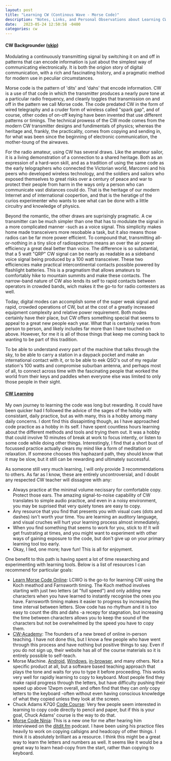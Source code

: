 ```yaml
---
layout: post
title: "Learning CW (Continous Wave - Morse Code)"
description: "Notes, Links, and Personal Observations about Learning CW"
date:   2023-05-24 12:50:58 -0400
categories: cw
---
```




#### CW Backgrounder ([skip](#learning))

Modulating a continuously transmitting signal by switching it on and off in patterns that can encode information is just about the simplest way of communicating electronically. It is both the origion story of digital communication, with a rich and fascinating history, and a pragmatic method for modern use in peculiar circumstances.

Morse code is the pattern of 'dits' and 'dahs' that encode information. CW is a use of that code in which the transmitter produces a nearly pure tone at a particular radio frequency, and cleanly toggles that transmission on and off in the pattern we call Morse code. The code predated CW in the form of wired telegraphy and a cruder form of wireless called "spark gap", and of course, other codes of on-off keying have been invented that use different patterns or timings. The technical prowess of the CW mode comes from the modern CW transmitter designs and fundimentals of physics; whereas the heritage and, frankly, the practicality, comes from copying and sending in, for what was been since the beginning of electronic communication, the mother-toung of the airwaves.

For the radio amateur, using CW has several draws. Like the amateur sailor, it is a living demonstration of a connection to a shared heritage. Both as an expression of a hard-won skill, and as a tradition of using the same code as the early telographers who connected the Victorian world, Marconni and his peers who developed wireless technology, and the soldiers and sailors who exposed themselves to great risks over a century of peace and war to protect their people from harm in the ways only a person who can communicate vast distances could do. That is the heritage of our modern Internet and of international coopertion, and that is the heratige of the curios experimenter who wants to see what can be done with a little circuitry and knowledge of physics.

Beyond the romantic, the other draws are suprisingly pragmatic. A cw transmitter can be much simpler than one that has to modulate the signal in a more complicated manner -such as a voice signal. This simplicity makes home made transceivers more resobable a task, but it also means those radios can be far more power efficient. To compound that, transmitting all-or-nothing in a tiny slice of radiospectrum means an over the air power efficiency a great deal better than voice. The difference is so substantial, that a 5 watt "QRP" CW signal can be nearly as readable as a sideband voice signal being produced by a 100 watt transceiver. These two efficiencies make practical intercontinental contacts possible powered by flashlight batteries. This is a pragmatism that allows amateurs to comfortably hike to mountain summits and make these contacts. The narrow-band nature of CW also lends its self to rapid contacts between operators in crowded bands, wich makes it the go-to for radio contesters as well.

Today, digital modes can accomplish some of the super weak signal and rapid, crowded operations of CW, but at the cost of a greatly increased equipment complexity and relative power requirement. Both modes certainly have their place, but CW offers something special that seems to appeal to a great new people each year. What that is certainly varies from person to person, and likely includes far more than I have touched on above. However, for me it is all of those things that keep me coming back to wanting to be part of this tradition.

To be able to understand *every* part of the machine that talks through the sky, to be able to carry a station in a daypack pocket and make an international contact with it, or to be able to eek QSO's out of my regular station's 100 watts and compromise suburban antenna, and perhaps most of all, to connect across time with the fascinating people that worked the world from their keys and paddles when everyone else was limited to only those people in their sight.

#### [CW Learning](#learning)

My own journey to learning the code was long but rewarding. It could have been quicker had I followed the advice of the sages of the hobby with consistant, daily practice, but as with many, this is a hobby among many daily concerns. I dont find this dissapinting though, as I have approached code practice as a hobby in its self. I have spent countless hours learning about the different methods and tools and trying them out. It was a hobby that could involve 10 minutes of break at work to focus intently, or listen to some code while doing other things. Interestingly, I find that a short bust of focussed practice actually clears my mind like a form of meditation or relaxation. If someone chooses this haphazard path, they should know that it may be slow, but it still can be rewarding and ultimately successful.

As someone still very much learning, I will only provide 3 recommendations to others. As far as I know, these are entirely uncontroversial, and I doubt any respected CW teacher will dissagree with any:

  - Always practice at the minimal volume necissary for comfortable copy. Protect those ears. The amazing signal-to-noise capability of CW translates to simple audio practice, and even in a noisy environment, you may be suprised that very quiety tones are easy to copy.
  - Any resource that you find that presents you with visual cues (dots and dashes) isn't worth your time. You are learning an auditory language, and visual cruches will hurt your learning process almost immediately.
  - When you find something that seems to work for you, stick to it! It will get frustrating at times, and you might want to experiment with other ways of gaining exposure to the code, but don't give up on your primary learning tool too early.
  - Okay, I lied, one more; have fun! This is all for enjoyment.

One benefit to this path is having spent a lot of time researching and experimenting with learning tools. Below is a list of resources I can recommend for particular goals:

- [Learn Morse Code Online](http://lcwo.net): LCWO is the go-to for learning CW using the Koch meathod and Farnsworth timing. The Koch method involves starting with just two letters (at "full speed") and only adding new characters when you have learned to instantly recognise the ones you have. Farnsworth timing makes it easier to progress by increasing the time interval between letters. Slow code has no rhythum and it is too easy to count the dits and dahs -a recepy for stagnation, but increasing the time between characters allows you to keep the sound of the characters but not be overwhelmed by the speed you have to copy them.
- [CW-Academy](https://cwops.org/cw-academy/): The founders of a new breed of online in-person teaching. I have not done this, but I know a few people who have went through this process and have nothing but positive things to say. Even if you do not sign up, their website has all of the course materials so it is entirely possible to self-teach.
- Morse Machine. [Android](https://play.google.com/store/apps/details?id=com.iu4apc.morsemachine&hl=en_CA), [Windows](http://www.g4ilo.com/morse-machine.html), [in-browser](https://lcwo.net/morsemachine), and many others.
  Not a specific product at all, but a software based teaching approach that plays the tone and waits for you to type it before proceeding. This works very well for rapidly learning to copy to keyboard. Most people find they make rapid progress through the letters, but have difficulty pushing their speed up above 12wpm overall, and often find that they can *only* copy letters to the keyboard -often without even having conscious knowledge of what they copied unless they look at the screen.
- Chuck Adams K7Q0 [Code Course](https://www.kkn.net/~k7qo/):
  Very few people seem interested in learning to copy code directly to pencil and paper, but if this is your goal, Chuck Adams' course is the way to do that.
- [Morse Code Ninja](https://morsecode.ninja/):
  This is a new one for me after hearing him interviewed on the [ditdit.fm](https://www.ditdit.fm/shows/episode-29-morse-code-ninja) podcast. I have been using his practice files heavily to work on copying callsigns and headcopy of other things. I think it is absolutely brilliant as a resource. I think this might be a great way to learn the letters and numbers as well. It seems like it would be a great way to learn head-copy from the start, rather than copying to keyboard.
